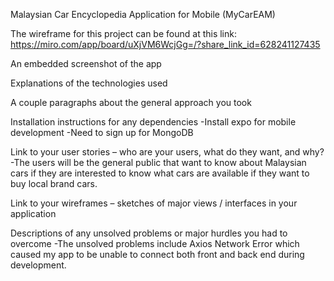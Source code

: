Malaysian Car Encyclopedia Application for Mobile (MyCarEAM)

The wireframe for this project can be found at this link:
https://miro.com/app/board/uXjVM6WcjGg=/?share_link_id=628241127435

An embedded screenshot of the app

Explanations of the technologies used

A couple paragraphs about the general approach you took

Installation instructions for any dependencies
-Install expo for mobile development
-Need to sign up for MongoDB

Link to your user stories – who are your users, what do they want, and why?
-The users will be the general public that want to know about Malaysian cars if they are interested to know what cars are available if they want to buy local brand cars.

Link to your wireframes – sketches of major views / interfaces in your application

Descriptions of any unsolved problems or major hurdles you had to overcome
-The unsolved problems include Axios Network Error which caused my app to be unable to connect both front and back end during development.